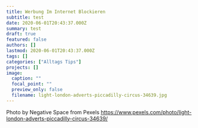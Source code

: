 ```yaml
---
title: Werbung Im Internet Blockieren
subtitle: test
date: 2020-06-01T20:43:37.000Z
summary: test
draft: true
featured: false
authors: []
lastmod: 2020-06-01T20:43:37.000Z
tags: []
categories: ["Alltags Tips"]
projects: []
image:
  caption: ""
  focal_point: ""
  preview_only: false
  filename: light-london-adverts-piccadilly-circus-34639.jpg
---
```

Photo by Negative Space from Pexels
https://www.pexels.com/photo/light-london-adverts-piccadilly-circus-34639/